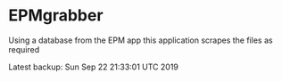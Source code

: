 # EPMgrabber
Using a database from the EPM app this application scrapes the files as required


Latest backup: Sun Sep 22 21:33:01 UTC 2019
